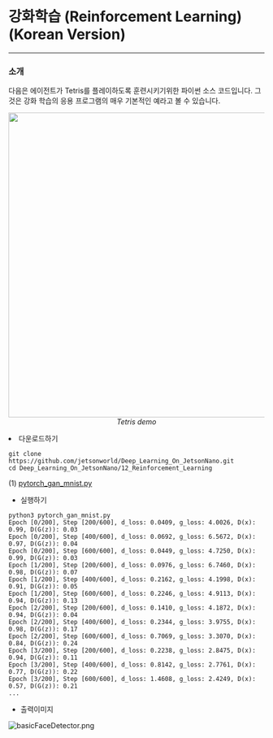 # 강화학습 (Reinforcement Learning) (Korean Version)
***

### 소개

다음은 에이전트가 Tetris를 플레이하도록 훈련시키기위한 파이썬 소스 코드입니다. 그것은 강화 학습의 응용 프로그램의 매우 기본적인 예라고 볼 수 있습니다.

<p align="center">
  <img src="demo/tetris.gif" width=600><br/>
  <i>Tetris demo</i>
</p

* 다운로드하기
```
git clone https://github.com/jetsonworld/Deep_Learning_On_JetsonNano.git
cd Deep_Learning_On_JetsonNano/12_Reinforcement_Learning
```
(1) [pytorch_gan_mnist.py](https://raw.githubusercontent.com/jetsonworld/Deep_Learning_On_JetsonNano/master/11_GAN/pytorch_gan_mnist.py)

* 실행하기
```
python3 pytorch_gan_mnist.py
Epoch [0/200], Step [200/600], d_loss: 0.0409, g_loss: 4.0026, D(x): 0.99, D(G(z)): 0.03
Epoch [0/200], Step [400/600], d_loss: 0.0692, g_loss: 6.5672, D(x): 0.97, D(G(z)): 0.04
Epoch [0/200], Step [600/600], d_loss: 0.0449, g_loss: 4.7250, D(x): 0.99, D(G(z)): 0.03
Epoch [1/200], Step [200/600], d_loss: 0.0976, g_loss: 6.7460, D(x): 0.98, D(G(z)): 0.07
Epoch [1/200], Step [400/600], d_loss: 0.2162, g_loss: 4.1998, D(x): 0.91, D(G(z)): 0.05
Epoch [1/200], Step [600/600], d_loss: 0.2246, g_loss: 4.9113, D(x): 0.94, D(G(z)): 0.13
Epoch [2/200], Step [200/600], d_loss: 0.1410, g_loss: 4.1872, D(x): 0.94, D(G(z)): 0.04
Epoch [2/200], Step [400/600], d_loss: 0.2344, g_loss: 3.9755, D(x): 0.98, D(G(z)): 0.17
Epoch [2/200], Step [600/600], d_loss: 0.7069, g_loss: 3.3070, D(x): 0.84, D(G(z)): 0.24
Epoch [3/200], Step [200/600], d_loss: 0.2238, g_loss: 2.8475, D(x): 0.94, D(G(z)): 0.11
Epoch [3/200], Step [400/600], d_loss: 0.8142, g_loss: 2.7761, D(x): 0.77, D(G(z)): 0.22
Epoch [3/200], Step [600/600], d_loss: 1.4608, g_loss: 2.4249, D(x): 0.57, D(G(z)): 0.21
...
```
* 출력이미지

![basicFaceDetector.png](https://raw.githubusercontent.com/jetsonworld/Deep_Learning_On_JetsonNano/master/11_GAN/pytorh_gan_mnist_143.png)
